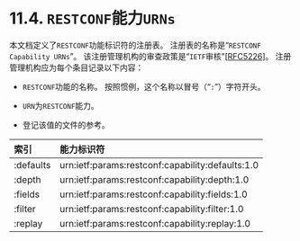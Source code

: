 # 11.4. `RESTCONF`能力`URNs`

本文档定义了`RESTCONF`功能标识符的注册表。 注册表的名称是“`RESTCONF Capability URNs`”。 该注册管理机构的审查政策是“`IETF`审核”[[RFC5226](https://tools.ietf.org/html/rfc5226)]。 注册管理机构应为每个条目记录以下内容：

- `RESTCONF`功能的名称。 按照惯例，这个名称以冒号（“`:`”）字符开头。

- `URN`为`RESTCONF`能力。

- 登记该值的文件的参考。


| 索引 | 能力标识符 |
| :------------- | :------------- |
| :defaults | urn:ietf:params:restconf:capability:defaults:1.0 |
|:depth | urn:ietf:params:restconf:capability:depth:1.0 |
|:fields | urn:ietf:params:restconf:capability:fields:1.0|
|:filter | urn:ietf:params:restconf:capability:filter:1.0|
|:replay | urn:ietf:params:restconf:capability:replay:1.0|

